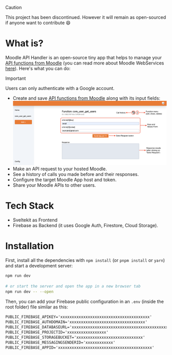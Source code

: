 > [!CAUTION]
> This project has been discontinued. However it will remain as open-sourced if anyone want to contribute 😄

# What is?

Moodle API Handler is an open-source tiny app that helps to manage your [API functions from Moodle](https://docs.moodle.org/dev/Web_service_API_functions) (you can read more about Moodle WebServices [here](https://docs.moodle.org/dev/Web_service_API_functions)). Here's what you can do:

> [!IMPORTANT]
> Users can only authenticate with a Google account.

- Create and save [API functions from Moodle](https://docs.moodle.org/dev/Web_service_API_functions) along with its input fields:
![Function Page](static/instructions/function_page.png)
- Make an API request to your hosted Moodle.
- See a history of calls you made before and their responses.
- Configure the target Moodle App host and token.
- Share your Moodle APIs to other users.

# Tech Stack

- Sveltekit as Frontend
- Firebase as Backend (it uses Google Auth, Firestore, Cloud Storage).

# Installation

First, install all the dependencies with `npm install` (or `pnpm install` or `yarn`) and start a development server:

```bash
npm run dev

# or start the server and open the app in a new browser tab
npm run dev -- --open
```

Then, you can add your Firebase public configuration in an `.env` (inside the root folder) file similar as this:

```
PUBLIC_FIREBASE_APIKEY='xxxxxxxxxxxxxxxxxxxxxxxxxxxxxxxxxxxxxxx'
PUBLIC_FIREBASE_AUTHDOMAIN='xxxxxxxxxxxxxxxxxxxxxxxxxxxxxxxxx'
PUBLIC_FIREBASE_DATABASEURL='xxxxxxxxxxxxxxxxxxxxxxxxxxxxxxxxxxxxxxxxxxxxxxxxxxxxx'
PUBLIC_FIREBASE_PROJECTID='xxxxxxxxxxxxxxxxx'
PUBLIC_FIREBASE_STORAGEBUCKET='xxxxxxxxxxxxxxxxxxxxxxxxxxxxx'
PUBLIC_FIREBASE_MESSAGINGSENDERID='xxxxxxxxxxxx'
PUBLIC_FIREBASE_APPID='xxxxxxxxxxxxxxxxxxxxxxxxxxxxxxxxxxxxxxxxx'
```
